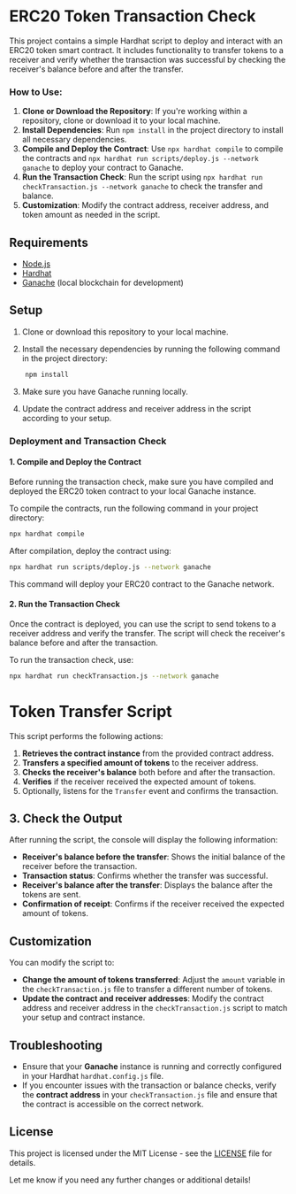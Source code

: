 # ERC20 Token Transaction Check

This project contains a simple Hardhat script to deploy and interact with an ERC20 token smart contract. It includes functionality to transfer tokens to a receiver and verify whether the transaction was successful by checking the receiver's balance before and after the transfer.

### How to Use:

1. **Clone or Download the Repository**: If you're working within a repository, clone or download it to your local machine.
2. **Install Dependencies**: Run `npm install` in the project directory to install all necessary dependencies.
3. **Compile and Deploy the Contract**: Use `npx hardhat compile` to compile the contracts and `npx hardhat run scripts/deploy.js --network ganache` to deploy your contract to Ganache.
4. **Run the Transaction Check**: Run the script using `npx hardhat run checkTransaction.js --network ganache` to check the transfer and balance.
5. **Customization**: Modify the contract address, receiver address, and token amount as needed in the script.


## Requirements

- [Node.js](https://nodejs.org/)
- [Hardhat](https://hardhat.org/)
- [Ganache](https://www.trufflesuite.com/ganache) (local blockchain for development)

## Setup

1. Clone or download this repository to your local machine.

2. Install the necessary dependencies by running the following command in the project directory:

```bash
    npm install
```

3. Make sure you have Ganache running locally. 

4. Update the contract address and receiver address in the script according to your setup.

### Deployment and Transaction Check

#### 1. Compile and Deploy the Contract

Before running the transaction check, make sure you have compiled and deployed the ERC20 token contract to your local Ganache instance.

To compile the contracts, run the following command in your project directory:

```bash
npx hardhat compile
```

After compilation, deploy the contract using:

```bash
npx hardhat run scripts/deploy.js --network ganache
```

This command will deploy your ERC20 contract to the Ganache network.

#### 2. Run the Transaction Check

Once the contract is deployed, you can use the script to send tokens to a receiver address and verify the transfer. The script will check the receiver's balance before and after the transaction.

To run the transaction check, use:

```bash
npx hardhat run checkTransaction.js --network ganache
```

# Token Transfer Script

This script performs the following actions:

1. **Retrieves the contract instance** from the provided contract address.
2. **Transfers a specified amount of tokens** to the receiver address.
3. **Checks the receiver's balance** both before and after the transaction.
4. **Verifies** if the receiver received the expected amount of tokens.
5. Optionally, listens for the `Transfer` event and confirms the transaction.

## 3. Check the Output

After running the script, the console will display the following information:

- **Receiver's balance before the transfer**: Shows the initial balance of the receiver before the transaction.
- **Transaction status**: Confirms whether the transfer was successful.
- **Receiver's balance after the transfer**: Displays the balance after the tokens are sent.
- **Confirmation of receipt**: Confirms if the receiver received the expected amount of tokens.

## Customization

You can modify the script to:

- **Change the amount of tokens transferred**: Adjust the `amount` variable in the `checkTransaction.js` file to transfer a different number of tokens.
- **Update the contract and receiver addresses**: Modify the contract address and receiver address in the `checkTransaction.js` script to match your setup and contract instance.

## Troubleshooting

- Ensure that your **Ganache** instance is running and correctly configured in your Hardhat `hardhat.config.js` file.
- If you encounter issues with the transaction or balance checks, verify the **contract address** in your `checkTransaction.js` file and ensure that the contract is accessible on the correct network.


## License

This project is licensed under the MIT License - see the [LICENSE](LICENSE) file for details.

Let me know if you need any further changes or additional details!
